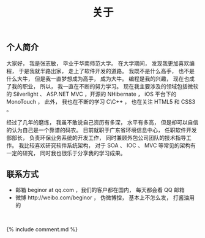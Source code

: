 ﻿---
title: 关于
layout: default

---
<h2>个人简介</h2>
<p>大家好， 我是张志敏， 毕业于华南师范大学。 在大学期间， 发现我更加喜欢编程， 于是我就半路出家，
走上了软件开发的道路。 我既不是什么高手， 也不是什么大牛， 但是我一直梦想成为高手， 成为大牛。
编程是我的兴趣， 现在也成了我的职业， 所以， 我一直在不断的努力学习。 现在我主要涉及的领域包括微软的
Silverlight 、 ASP.NET MVC ，开源的 NHibernate ， iOS 平台下的 MonoTouch ， 此外， 我也在不断的学习 C\C++ ，
也在关注 HTML5 和 CSS3 。</p>

<p>经过了几年的磨练， 我虽不敢说自己资历有多深， 水平有多高， 但是却可以自信的认为自己是一个靠谱的码农。
目前就职于广东省环境信息中心， 任职软件开发部部长， 负责环保业务系统的开发工作， 同时兼顾外包公司团队的技术指导工作。
我比较喜欢研究软件系统架构， 对于 SOA 、 IOC 、 MVC 等常见的架构有一定的研究， 同时我也很乐于分享我的学习成果。
</p>

<h2>联系方式</h2>
<ul>
	<li>邮箱 beginor at qq.com ，我们的客户都在国内， 每天都会看 QQ 邮箱</li>
	<li>微博 http://weibo.com/beginor ， 伪微博控， 基本上不怎么发， 打酱油用的</li>
</ul>

<p>&nbsp;</p>

{% include comment.md %}